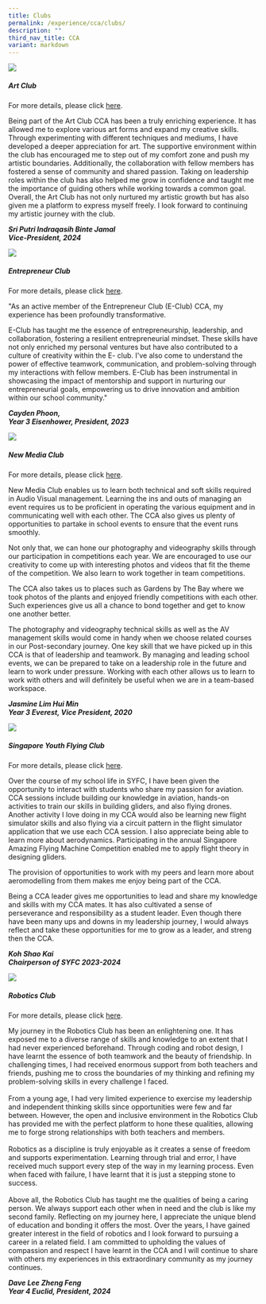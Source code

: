 ```yaml
---
title: Clubs
permalink: /experience/cca/clubs/
description: ""
third_nav_title: CCA
variant: markdown
---
```

![](/images/art%20club-1.png)
<h5>Art Club</h5>

For more details, please click&nbsp;[here](https://staging.d3jwf1tlw34213.amplifyapp.com/experience/cca/clubs/art-club).
        
Being part of the Art Club CCA has been a truly enriching experience. It has allowed me to explore various art forms and expand my creative skills. Through experimenting with different techniques and mediums, I have developed a deeper appreciation for art. The supportive environment within the club has encouraged me to step out of my comfort zone and push my artistic boundaries. Additionally, the collaboration with fellow members has fostered a sense of community and shared passion. Taking on leadership roles within the club has also helped me grow in confidence and taught me the importance of guiding others while working towards a common goal. Overall, the Art Club has not only nurtured my artistic growth but has also given me a platform to express myself freely. I look forward to continuing my artistic journey with the club.

_**Sri Putri Indraqasih Binte Jamal<br>
Vice-President, 2024**_

![](/images/eclub-1.png)
<h5>Entrepreneur Club</h5>

For more details, please click&nbsp;[here](https://staging.d3jwf1tlw34213.amplifyapp.com/experience/cca/clubs/entrepreneur-club).
    
"As an active member of the Entrepreneur Club (E-Club) CCA, my experience has been profoundly transformative.&nbsp;

E-Club has taught me the essence of entrepreneurship, leadership, and collaboration, fostering a resilient entrepreneurial mindset. These skills have not only enriched my personal ventures but have also contributed to a culture of creativity within the E- club. I've also come to understand the power of effective teamwork, communication, and problem-solving through my interactions with fellow members. E-Club has been instrumental in showcasing the impact of mentorship and support in nurturing our entrepreneurial goals, empowering us to drive innovation and ambition within our school community."

_**Cayden Phoon,<br>
Year 3 Eisenhower, President, 2023**_

![](/images/new%20media%20club-1.png)
<h5>New Media Club</h5>

For more details, please click&nbsp;[here](https://staging.d3jwf1tlw34213.amplifyapp.com/experience/cca/clubs/new-media-club).
    
New Media Club enables us to learn both technical and soft skills required in Audio Visual management. Learning the ins and outs of managing an event requires us to be proficient in operating the various equipment and in communicating well with each other. The CCA also gives us plenty of opportunities to partake in school events to ensure that the event runs smoothly.  
  
Not only that, we can hone our photography and videography skills through our participation in competitions each year. We are encouraged to use our creativity to come up with interesting photos and videos that fit the theme of the competition. We also learn to work together in team competitions.  
  
The CCA also takes us to places such as Gardens by The Bay where we took photos of the plants and enjoyed friendly competitions with each other. Such experiences give us all a chance to bond together and get to know one another better.  
  
The photography and videography technical skills as well as the AV management skills would come in handy when we choose related courses in our Post-secondary journey. One key skill that we have picked up in this CCA is that of leadership and teamwork. By managing and leading school events, we can be prepared to take on a leadership role in the future and learn to work under pressure. Working with each other allows us to learn to work with others and will definitely be useful when we are in a team-based workspace. 

_**Jasmine Lim Hui Min <br>
Year 3 Everest, Vice President, 2020**_

![](/images/syfc-1.png)
<h5>Singapore Youth Flying Club</h5>

For more details, please click&nbsp;[here](https://staging.d3jwf1tlw34213.amplifyapp.com/experience/cca/clubs/syfc).
        
Over the course of my school life in SYFC, I have been given the opportunity to interact with students who share my passion for aviation. CCA sessions include building our knowledge in aviation, hands-on activities to train our skills in building gliders, and also flying drones. Another activity I love doing in my CCA would also be learning new flight simulator skills and also flying via a circuit pattern in the flight simulator application that we use each CCA session. I also appreciate being able to learn more about aerodynamics. Participating in the annual Singapore Amazing Flying Machine Competition enabled me to apply flight theory in designing gliders.

The provision of opportunities to work with my peers and learn more about aeromodelling from them makes me enjoy being part of the CCA.

Being a CCA leader gives me opportunities to lead and share my knowledge and skills with my CCA mates. It has also cultivated a sense of perseverance and responsibility as a student leader. Even though there have been many ups and downs in my leadership journey, I would always reflect and take these opportunities for me to grow as a leader, and streng then the CCA.

**_Koh Shao Kai
<br>Chairperson of SYFC 2023-2024_**

![](/images/robotics-1.png)
<h5>Robotics Club</h5>
		
For more details, please click&nbsp;[here](https://staging.d3jwf1tlw34213.amplifyapp.com/experience/cca/clubs/robotics-club).

My journey in the Robotics Club has been an enlightening one. It has exposed me to a diverse range of skills and knowledge to an extent that I had never experienced beforehand. Through coding and robot design, I have learnt the essence of both teamwork and the beauty of friendship. In challenging times, I had received enormous support from both teachers and friends, pushing me to cross the boundaries of my thinking and refining my problem-solving skills in every challenge I faced. <br><br>
From a young age, I had very limited experience to exercise my leadership and independent thinking skills since opportunities were few and far between. However, the open and inclusive environment in the Robotics Club has provided me with the perfect platform to hone these qualities, allowing me to forge strong relationships with both teachers and members.
<br><br>
Robotics as a discipline is truly enjoyable as it creates a sense of freedom and supports experimentation. Learning through trial and error, I have received much support every step of the way in my learning process. Even when faced with failure, I have learnt that it is just a stepping stone to success.
<br><br>
Above all, the Robotics Club has taught me the qualities of being a caring person. We always support each other when in need and the club is like my second family. Reflecting on my journey here, I appreciate the unique blend of education and bonding it offers the most. Over the years, I have gained greater interest in the field of robotics and I look forward to pursuing a career in a related field. I am committed to upholding the values of compassion and respect I have learnt in the CCA and I will continue to share with others my experiences in this extraordinary community as my journey continues.
  
_**Dave Lee Zheng Feng<br>
Year 4 Euclid, President, 2024**_
